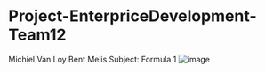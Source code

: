 # Project-EnterpriceDevelopment-Team12
Michiel Van Loy
Bent Melis
Subject: Formula 1
![image](https://github.com/bmelis/Project-EnterpriseDevelopment-Team12/assets/71631709/ac4091aa-7308-47ac-a994-e5648a80b202)

